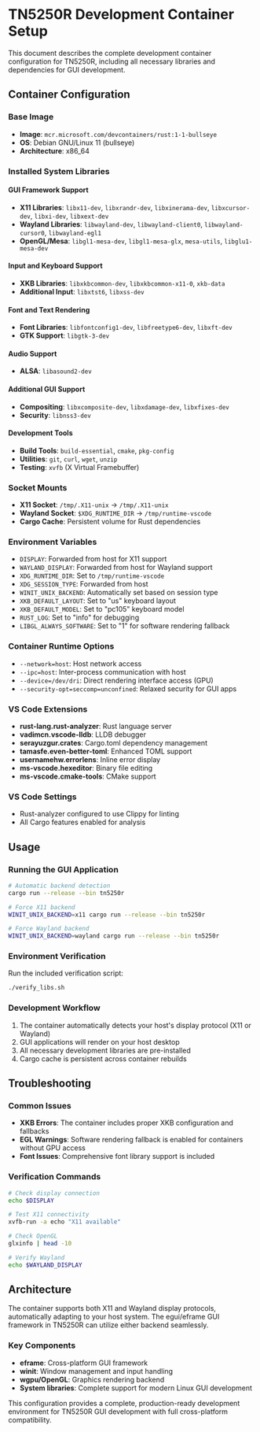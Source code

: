 # TN5250R Development Container Setup

This document describes the complete development container configuration for TN5250R, including all necessary libraries and dependencies for GUI development.

## Container Configuration

### Base Image
- **Image**: `mcr.microsoft.com/devcontainers/rust:1-1-bullseye`
- **OS**: Debian GNU/Linux 11 (bullseye)
- **Architecture**: x86_64

### Installed System Libraries

#### GUI Framework Support
- **X11 Libraries**: `libx11-dev`, `libxrandr-dev`, `libxinerama-dev`, `libxcursor-dev`, `libxi-dev`, `libxext-dev`
- **Wayland Libraries**: `libwayland-dev`, `libwayland-client0`, `libwayland-cursor0`, `libwayland-egl1`
- **OpenGL/Mesa**: `libgl1-mesa-dev`, `libgl1-mesa-glx`, `mesa-utils`, `libglu1-mesa-dev`

#### Input and Keyboard Support
- **XKB Libraries**: `libxkbcommon-dev`, `libxkbcommon-x11-0`, `xkb-data`
- **Additional Input**: `libxtst6`, `libxss-dev`

#### Font and Text Rendering
- **Font Libraries**: `libfontconfig1-dev`, `libfreetype6-dev`, `libxft-dev`
- **GTK Support**: `libgtk-3-dev`

#### Audio Support
- **ALSA**: `libasound2-dev`

#### Additional GUI Support
- **Compositing**: `libxcomposite-dev`, `libxdamage-dev`, `libxfixes-dev`
- **Security**: `libnss3-dev`

#### Development Tools
- **Build Tools**: `build-essential`, `cmake`, `pkg-config`
- **Utilities**: `git`, `curl`, `wget`, `unzip`
- **Testing**: `xvfb` (X Virtual Framebuffer)

### Socket Mounts
- **X11 Socket**: `/tmp/.X11-unix` → `/tmp/.X11-unix`
- **Wayland Socket**: `$XDG_RUNTIME_DIR` → `/tmp/runtime-vscode`
- **Cargo Cache**: Persistent volume for Rust dependencies

### Environment Variables
- `DISPLAY`: Forwarded from host for X11 support
- `WAYLAND_DISPLAY`: Forwarded from host for Wayland support
- `XDG_RUNTIME_DIR`: Set to `/tmp/runtime-vscode`
- `XDG_SESSION_TYPE`: Forwarded from host
- `WINIT_UNIX_BACKEND`: Automatically set based on session type
- `XKB_DEFAULT_LAYOUT`: Set to "us" keyboard layout
- `XKB_DEFAULT_MODEL`: Set to "pc105" keyboard model
- `RUST_LOG`: Set to "info" for debugging
- `LIBGL_ALWAYS_SOFTWARE`: Set to "1" for software rendering fallback

### Container Runtime Options
- `--network=host`: Host network access
- `--ipc=host`: Inter-process communication with host
- `--device=/dev/dri`: Direct rendering interface access (GPU)
- `--security-opt=seccomp=unconfined`: Relaxed security for GUI apps

### VS Code Extensions
- **rust-lang.rust-analyzer**: Rust language server
- **vadimcn.vscode-lldb**: LLDB debugger
- **serayuzgur.crates**: Cargo.toml dependency management
- **tamasfe.even-better-toml**: Enhanced TOML support
- **usernamehw.errorlens**: Inline error display
- **ms-vscode.hexeditor**: Binary file editing
- **ms-vscode.cmake-tools**: CMake support

### VS Code Settings
- Rust-analyzer configured to use Clippy for linting
- All Cargo features enabled for analysis

## Usage

### Running the GUI Application
```bash
# Automatic backend detection
cargo run --release --bin tn5250r

# Force X11 backend
WINIT_UNIX_BACKEND=x11 cargo run --release --bin tn5250r

# Force Wayland backend
WINIT_UNIX_BACKEND=wayland cargo run --release --bin tn5250r
```

### Environment Verification
Run the included verification script:
```bash
./verify_libs.sh
```

### Development Workflow
1. The container automatically detects your host's display protocol (X11 or Wayland)
2. GUI applications will render on your host desktop
3. All necessary development libraries are pre-installed
4. Cargo cache is persistent across container rebuilds

## Troubleshooting

### Common Issues
- **XKB Errors**: The container includes proper XKB configuration and fallbacks
- **EGL Warnings**: Software rendering fallback is enabled for containers without GPU access
- **Font Issues**: Comprehensive font library support is included

### Verification Commands
```bash
# Check display connection
echo $DISPLAY

# Test X11 connectivity
xvfb-run -a echo "X11 available"

# Check OpenGL
glxinfo | head -10

# Verify Wayland
echo $WAYLAND_DISPLAY
```

## Architecture

The container supports both X11 and Wayland display protocols, automatically adapting to your host system. The egui/eframe GUI framework in TN5250R can utilize either backend seamlessly.

### Key Components
- **eframe**: Cross-platform GUI framework
- **winit**: Window management and input handling
- **wgpu/OpenGL**: Graphics rendering backend
- **System libraries**: Complete support for modern Linux GUI development

This configuration provides a complete, production-ready development environment for TN5250R GUI development with full cross-platform compatibility.